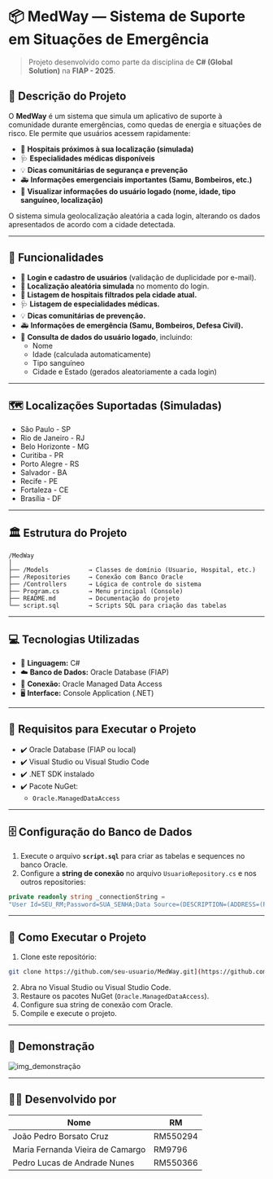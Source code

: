 
# 📦 MedWay — Sistema de Suporte em Situações de Emergência

> Projeto desenvolvido como parte da disciplina de **C# (Global Solution)** na **FIAP - 2025**.

## 🚀 Descrição do Projeto

O **MedWay** é um sistema que simula um aplicativo de suporte à comunidade durante emergências, como quedas de energia e situações de risco. Ele permite que usuários acessem rapidamente:

- 🏥 **Hospitais próximos à sua localização (simulada)**
- 🩺 **Especialidades médicas disponíveis**
- 💡 **Dicas comunitárias de segurança e prevenção**
- 🚑 **Informações emergenciais importantes (Samu, Bombeiros, etc.)**
- 👤 **Visualizar informações do usuário logado (nome, idade, tipo sanguíneo, localização)**

O sistema simula geolocalização aleatória a cada login, alterando os dados apresentados de acordo com a cidade detectada.

---

## 🔧 Funcionalidades

- 🔐 **Login e cadastro de usuários** (validação de duplicidade por e-mail).
- 📍 **Localização aleatória simulada** no momento do login.
- 🏥 **Listagem de hospitais filtrados pela cidade atual.**
- 🩺 **Listagem de especialidades médicas.**
- 💡 **Dicas comunitárias de prevenção.**
- 🚑 **Informações de emergência (Samu, Bombeiros, Defesa Civil).**
- 👤 **Consulta de dados do usuário logado**, incluindo:
  - Nome
  - Idade (calculada automaticamente)
  - Tipo sanguíneo
  - Cidade e Estado (gerados aleatoriamente a cada login)

---

## 🗺️ Localizações Suportadas (Simuladas)

- São Paulo - SP
- Rio de Janeiro - RJ
- Belo Horizonte - MG
- Curitiba - PR
- Porto Alegre - RS
- Salvador - BA
- Recife - PE
- Fortaleza - CE
- Brasília - DF

---

## 🏛️ Estrutura do Projeto

```plaintext
/MedWay
│
├── /Models           → Classes de domínio (Usuario, Hospital, etc.)
├── /Repositories     → Conexão com Banco Oracle
├── /Controllers      → Lógica de controle do sistema
├── Program.cs        → Menu principal (Console)
├── README.md         → Documentação do projeto
└── script.sql        → Scripts SQL para criação das tabelas
```

---

## 💻 Tecnologias Utilizadas

- 🧠 **Linguagem:** C#
- ☁️ **Banco de Dados:** Oracle Database (FIAP)
- 🔗 **Conexão:** Oracle Managed Data Access
- 🖥️ **Interface:** Console Application (.NET)

---

## 🔗 Requisitos para Executar o Projeto

- ✔️ Oracle Database (FIAP ou local)
- ✔️ Visual Studio ou Visual Studio Code
- ✔️ .NET SDK instalado
- ✔️ Pacote NuGet:
  - `Oracle.ManagedDataAccess`

---

## 🗄️ Configuração do Banco de Dados

1. Execute o arquivo **`script.sql`** para criar as tabelas e sequences no banco Oracle.
2. Configure a **string de conexão** no arquivo `UsuarioRepository.cs` e nos outros repositories:

```csharp
private readonly string _connectionString = 
"User Id=SEU_RM;Password=SUA_SENHA;Data Source=(DESCRIPTION=(ADDRESS=(PROTOCOL=TCP)(HOST=oracle.fiap.com.br)(PORT=1521))(CONNECT_DATA=(SERVICE_NAME=ORCL)));";
```

---

## 🚀 Como Executar o Projeto

1. Clone este repositório:
```bash
git clone https://github.com/seu-usuario/MedWay.git](https://github.com/Th3PL/GS-C-
```
2. Abra no Visual Studio ou Visual Studio Code.
3. Restaure os pacotes NuGet (`Oracle.ManagedDataAccess`).
4. Configure sua string de conexão com Oracle.
5. Compile e execute o projeto.

---

## 📸 Demonstração

![img_demonstração](./)

---

## 👨‍💻 Desenvolvido por

| Nome          | RM       |
|----------------|----------|
| João Pedro Borsato Cruz | RM550294  |
| Maria Fernanda Vieira de Camargo | RM9796  |
| Pedro Lucas de Andrade Nunes | RM550366  |


